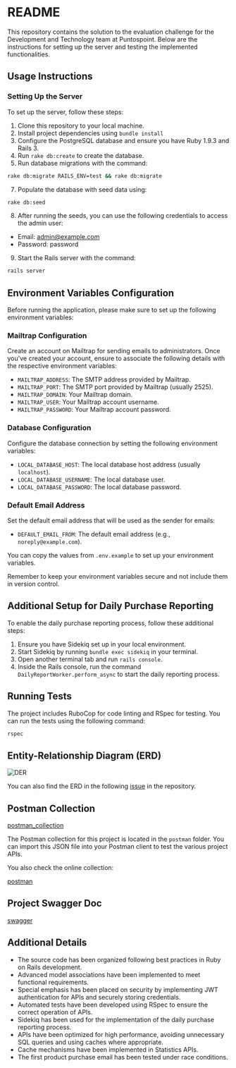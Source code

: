 # README

This repository contains the solution to the evaluation challenge for the Development and Technology team at Puntospoint. Below are the instructions for setting up the server and testing the implemented functionalities.

## Usage Instructions

### Setting Up the Server

To set up the server, follow these steps:

1. Clone this repository to your local machine.
2. Install project dependencies using `bundle install`
4. Configure the PostgreSQL database and ensure you have Ruby 1.9.3 and Rails 3.
5. Run `rake db:create` to create the database.
6. Run database migrations with the command:
```bash
rake db:migrate RAILS_ENV=test && rake db:migrate
```
7. Populate the database with seed data using:
```bash
rake db:seed
```
8. After running the seeds, you can use the following credentials to access the admin user:

- Email: admin@example.com
- Password: password

9. Start the Rails server with the command:
```bash
rails server
```

## Environment Variables Configuration

Before running the application, please make sure to set up the following environment variables:

### Mailtrap Configuration

Create an account on Mailtrap for sending emails to administrators. Once you've created your account, ensure to associate the following details with the respective environment variables:

- `MAILTRAP_ADDRESS`: The SMTP address provided by Mailtrap.
- `MAILTRAP_PORT`: The SMTP port provided by Mailtrap (usually 2525).
- `MAILTRAP_DOMAIN`: Your Mailtrap domain.
- `MAILTRAP_USER`: Your Mailtrap account username.
- `MAILTRAP_PASSWORD`: Your Mailtrap account password.

### Database Configuration

Configure the database connection by setting the following environment variables:

- `LOCAL_DATABASE_HOST`: The local database host address (usually `localhost`).
- `LOCAL_DATABASE_USERNAME`: The local database user.
- `LOCAL_DATABASE_PASSWORD`: The local database password.

### Default Email Address

Set the default email address that will be used as the sender for emails:

- `DEFAULT_EMAIL_FROM`: The default email address (e.g., `noreply@example.com`).

You can copy the values from `.env.example` to set up your environment variables.

Remember to keep your environment variables secure and not include them in version control.

## Additional Setup for Daily Purchase Reporting

To enable the daily purchase reporting process, follow these additional steps:

1. Ensure you have Sidekiq set up in your local environment.
2. Start Sidekiq by running `bundle exec sidekiq` in your terminal.
3. Open another terminal tab and run `rails console`.
4. Inside the Rails console, run the command `DailyReportWorker.perform_async` to start the daily reporting process.

 ## Running Tests

The project includes RuboCop for code linting and RSpec for testing. You can run the tests using the following command:

```bash
rspec
```

## Entity-Relationship Diagram (ERD)

![DER](https://github.com/valentinopfarherr/ecommerce-rails-3/assets/127141076/2ecaee66-35b4-4389-8c4e-57fb94f5caf4)

You can also find the ERD in the following [issue](https://github.com/valentinopfarherr/ecommerce-rails-3/issues/1) in the repository.

## Postman Collection

[postman_collection](postman/collection.json)

The Postman collection for this project is located in the `postman` folder. You can import this JSON file into your Postman client to test the various project APIs.

You also check the online collection:

[postman](https://www.postman.com/valentinopfarherr/workspace/ruby-challenge)

## Project Swagger Doc

[swagger](https://app.swaggerhub.com/apis/VALENTINOPFARHERR/ecommerce-api/1.0.0)

## Additional Details

- The source code has been organized following best practices in Ruby on Rails development.
- Advanced model associations have been implemented to meet functional requirements.
- Special emphasis has been placed on security by implementing JWT authentication for APIs and securely storing credentials.
- Automated tests have been developed using RSpec to ensure the correct operation of APIs.
- Sidekiq has been used for the implementation of the daily purchase reporting process.
- APIs have been optimized for high performance, avoiding unnecessary SQL queries and using caches where appropriate.
- Cache mechanisms have been implemented in Statistics APIs.
- The first product purchase email has been tested under race conditions.
